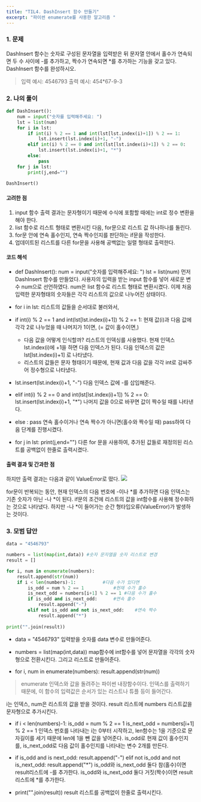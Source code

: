 ```yaml
---
title: "TIL4. DashInsert 함수 만들기"
excerpt: "파이썬 enumerate를 사용한 알고리즘 "
---
```


### 1. 문제
DashInsert 함수는 숫자로 구성된 문자열을 입력받은 뒤 문자열 안에서 홀수가 연속되면 두 수 사이에 -를 추가하고, 짝수가 연속되면 *를 추가하는 기능을 갖고 있다. DashInsert 함수를 완성하시오.

>입력 예시: 4546793
> 출력 예시: 454*67-9-3

### 2. 나의 풀이
```python
def DashInsert():
    num = input("숫자를 입력해주세요: ")
    lst = list(num)
    for i in lst:
        if int(i) % 2 == 1 and int(lst[lst.index(i)+1]) % 2 == 1:
            lst.insert(lst.index(i)+1, "-")
        elif int(i) % 2 == 0 and int(lst[lst.index(i)+1]) % 2 == 0:
            lst.insert(lst.index(i)+1, "*")
        else: 
            pass
    for j in lst:
        print(j,end="")
    
DashInsert()
```
#### 고려한 점
1. input 함수 출력 결과는 문자형이기 때문에 수식에 포함할 때에는 int로 정수 변환을 해야 한다.
2. list 함수로 리스트 형태로 변환시킨 다음, for문으로 리스트 값 하나하나를 돌린다.
3. for문 안에 연속 홀수인지, 연속 짝수인지를 판단하는 if문을 작성한다.
4. 업데이트된 리스트를 다른 for문을 사용해 공백없는 일렬 형태로 출력한다.

#### 코드 해석
* def DashInsert():
		num = input("숫자를 입력해주세요: ")
        lst = list(num)
먼저 DashInsert 함수를 만들었다.
사용자의 입력을 받는 input 함수를 넣어 새로운 변수 num으로 선언하였다.
num은 list 함수로 리스트 형태로 변환시켰다. 
이제 처음 입력한 문자형태의 숫자들은 각각 리스트의 값으로 나누어진 상태이다.

* for i in lst:
리스트의 값들을 순서대로 불러와서,

* if int(i) % 2 == 1 and int(lst[lst.index(i)+1]) % 2 == 1: 
현재 값(i)과 다음 값에 각각 2로 나누었을 때 나머지가 1이면, (= 값이 홀수이면,)
	- 다음 값을 어떻게 인식할까? 
    리스트의 인덱싱를 사용했다. 현재 인덱스 lst.index(i)에 +1을 하면 다음 인덱스가 된다. 다음 인덱스의 값은 lst[lst.index(i)+1] 로 나타냈다.
    - 리스트의 값들은 문자 형태이기 때문에, 현재 값과 다음 값을 각각 int로 감싸주어 정수형으로 나타냈다.

* lst.insert(lst.index(i)+1, "-")
다음 인덱스 값에 -를 삽입해준다.

* elif int(i) % 2 == 0 and int(lst[lst.index(i)+1]) % 2 == 0:
lst.insert(lst.index(i)+1, "*")
나머지 값을 0으로 바꾸면 값이 짝수일 때를 나타낸다.

* else : pass
연속 홀수이거나 연속 짝수가 아니면(홀수와 짝수일 때) pass하여 다음 단계를 진행시켰다.

* for j in lst: print(j,end="")
다른 for 문을 사용하여, 추가된 값들로 재정의된 리스트를 공백없이 한줄로 출력시켰다.

#### 출력 결과 및 간과한 점
하지만 출력 결과는 다음과 같이 ValueError로 떴다.
![](https://images.velog.io/images/byoungju1012/post/abdbe4a1-716d-4392-a4ff-201f614f6070/%E1%84%89%E1%85%B3%E1%84%8F%E1%85%B3%E1%84%85%E1%85%B5%E1%86%AB%E1%84%89%E1%85%A3%E1%86%BA%202021-06-18%20%E1%84%8B%E1%85%A9%E1%84%92%E1%85%AE%203.00.56.png)

for문이 반복되는 동안, 현재 인덱스의 다음 번호에 -이나 \*를 추가하면 다음 인덱스는 기존 숫자가 아닌 -나 \*이 된다. if문의 조건에 리스트의 값을 int함수를 사용해 정수화하는 것으로 나타냈다. 하지만 -나 \*이 들어가는 순간 형타입오류(ValueError)가 발생하는 것이다.

### 3. 모범 답안
```python
data = "4546793"

numbers = list(map(int,data)) #숫자 문자열을 숫자 리스트로 변경
result = []

for i, num in enumerate(numbers):
	result.append(str(num))
    if i < len(numbers)-1:			#다음 수가 있다면
    	is_odd = num % 2 == 1 			#현재 수가 홀수
        is_next_odd = numbers[i+1] % 2 == 1	#다음 수가 홀수
        if is_odd and is_next_odd:		#연속 홀수
        	result.append("-")
        elif not is_odd and not is_next_odd:	#연속 짝수
        	result.append("*")
            
print("".join(result))
```
* data = "4546793" 
입력받을 숫자를 data 변수로 만들어준다.

* numbers = list(map(int,data)) 
map함수에 int함수를 넣어 문자열을 각각의 숫자형으로 전환시킨다. 그리고 리스트로 만들어준다.

* for i, num in enumerate(numbers): result.append(str(num))
> enumerate 
인덱스와 값을 돌려주는 파이썬 내장함수이다. 인덱스를 출력하기 때문에, 이 함수의 입력값은 순서가 있는 리스트나 튜플 등이 들어간다.

 i는 인덱스, num은 리스트의 값을 받을 것이다.
result 리스트에 numbers 리스트값을 문자형으로 추가시킨다.

* if i < len(numbers)-1:
    	is_odd = num % 2 == 1
        is_next_odd = numbers[i+1] % 2 == 1
        인덱스 번호를 나타내는 i는 0부터 시작하고, len함수는 1을 기준으로 문자길이를 세기 때문에 len에 1을 뺀 값을 넣어준다.
        is_odd로 현재 값이 홀수인지를,
        is_next_odd로 다음 값이 홀수인지를 나타내는 변수 2개를 만든다.

* if is_odd and is next_odd: result.append("-")
elif not is_odd and not is_next_odd: result.append("*")
is_odd와 is_next_odd 둘다 참(홀수)이면 result리스트에 -를 추가한다.
is_odd와 is_next_odd 둘다 거짓(짝수)이면 result리스트에 *를 추가한다.

* print("".join(result))
result 리스트를 공백없이 한줄로 출력시킨다.
